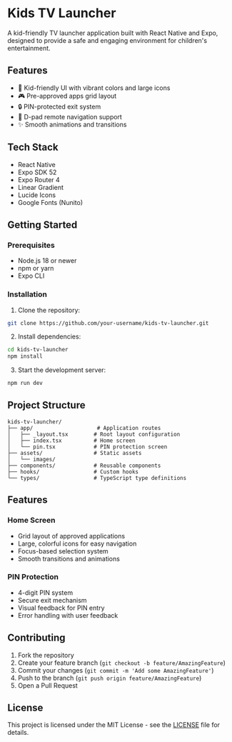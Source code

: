 # Kids TV Launcher

A kid-friendly TV launcher application built with React Native and Expo, designed to provide a safe and engaging environment for children's entertainment.

## Features

- 🎨 Kid-friendly UI with vibrant colors and large icons
- 🎮 Pre-approved apps grid layout
- 🔒 PIN-protected exit system
- 📱 D-pad remote navigation support
- ✨ Smooth animations and transitions

## Tech Stack

- React Native
- Expo SDK 52
- Expo Router 4
- Linear Gradient
- Lucide Icons
- Google Fonts (Nunito)

## Getting Started

### Prerequisites

- Node.js 18 or newer
- npm or yarn
- Expo CLI

### Installation

1. Clone the repository:
```bash
git clone https://github.com/your-username/kids-tv-launcher.git
```

2. Install dependencies:
```bash
cd kids-tv-launcher
npm install
```

3. Start the development server:
```bash
npm run dev
```

## Project Structure

```
kids-tv-launcher/
├── app/                    # Application routes
│   ├── _layout.tsx        # Root layout configuration
│   ├── index.tsx          # Home screen
│   └── pin.tsx            # PIN protection screen
├── assets/                # Static assets
│   └── images/           
├── components/            # Reusable components
├── hooks/                 # Custom hooks
└── types/                 # TypeScript type definitions
```

## Features

### Home Screen
- Grid layout of approved applications
- Large, colorful icons for easy navigation
- Focus-based selection system
- Smooth transitions and animations

### PIN Protection
- 4-digit PIN system
- Secure exit mechanism
- Visual feedback for PIN entry
- Error handling with user feedback

## Contributing

1. Fork the repository
2. Create your feature branch (`git checkout -b feature/AmazingFeature`)
3. Commit your changes (`git commit -m 'Add some AmazingFeature'`)
4. Push to the branch (`git push origin feature/AmazingFeature`)
5. Open a Pull Request

## License

This project is licensed under the MIT License - see the [LICENSE](LICENSE) file for details.